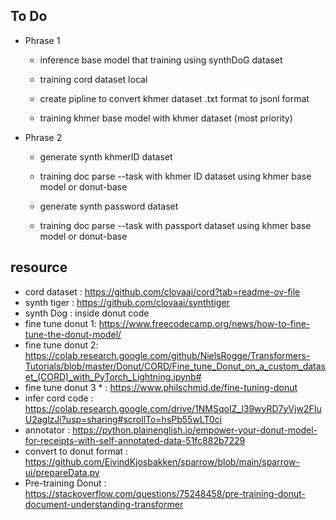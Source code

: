## To Do

+ Phrase 1

    - inference base model that training using synthDoG dataset 

    - training cord dataset local 

    - create pipline to convert khmer dataset .txt format to jsonl format 

    - training khmer base model with khmer dataset (most priority)  


+ Phrase 2

    - generate synth khmerID dataset 

    - training  doc parse --task with khmer ID dataset using khmer base model or donut-base

    - generate synth password dataset 

    - training doc parse --task with passport dataset using khmer base model or donut-base 


## resource
- cord dataset : https://github.com/clovaai/cord?tab=readme-ov-file
- synth tiger : https://github.com/clovaai/synthtiger
- synth Dog : inside donut code 
- fine tune donut 1: https://www.freecodecamp.org/news/how-to-fine-tune-the-donut-model/
- fine tune donut 2: https://colab.research.google.com/github/NielsRogge/Transformers-Tutorials/blob/master/Donut/CORD/Fine_tune_Donut_on_a_custom_dataset_(CORD)_with_PyTorch_Lightning.ipynb#
- fine tune donut 3 * : https://www.philschmid.de/fine-tuning-donut
- infer cord code : https://colab.research.google.com/drive/1NMSqoIZ_l39wyRD7yVjw2FIuU2aglzJi?usp=sharing#scrollTo=hsPb55wLT0ci
- annotator : https://python.plainenglish.io/empower-your-donut-model-for-receipts-with-self-annotated-data-51fc882b7229
- convert to donut format : https://github.com/EivindKjosbakken/sparrow/blob/main/sparrow-ui/prepareData.py
- Pre-training Donut : https://stackoverflow.com/questions/75248458/pre-training-donut-document-understanding-transformer
